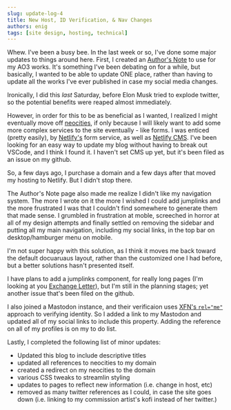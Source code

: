 ```yaml
---
slug: update-log-4
title: New Host, ID Verification, & Nav Changes
authors: enig
tags: [site design, hosting, technical]
---
```


Whew. I've been a busy bee. In the last week or so, I've done some major updates
to things around here. First, I created an
[Author's Note](https://www.enigmalea.quest/authorsnote) to use for my AO3
works. It's something I've been debating on for a while, but basically, I wanted
to be able to update ONE place, rather than having to update all the works I've
ever published in case my social media changes.

Ironically, I did this _last_ Saturday, before Elon Musk tried to explode
twitter, so the potential benefits were reaped almost immediately.

However, in order for this to be as beneficial as I wanted, I realized I might
eventually move off [neocities](https://neocities.org), if only because I will
likely want to add some more complex services to the site eventually - like
forms. I was enticed (pretty easily), by [Netlify's](https://nelify.com) form
service, as well as [Netlify CMS](https://netlifycms.org). I've been looking for
an easy way to update my blog without having to break out VSCode, and I think I
found it. I haven't set CMS up yet, but it's been filed as an issue on my
github.

So, a few days ago, I purchase a domain and a few days after that moved my
hosting to Netlify. But I didn't stop there.

<!--truncate-->

The Author's Note page also made me realize I didn't like my navigation system.
The more I wrote on it the more I wished I could add jumplinks and the more
frustrated I was that I couldn't find somewhere to generate them that made
sense. I grumbled in frustration at moble, screeched in horror at all of my
design attempts and finally settled on removing the sidebar and putting all my
main navigation, including my social links, in the top bar on desktop/hamburger
menu on mobile.

I'm not super happy with this solution, as I think it moves me back toward the
default docuaruaus layout, rather than the customized one I had before, but a
better solutions hasn't presented itself.

I have plans to add a jumplinks component, for really long pages (I'm looking at
you [Exchange Letter](https://www.enigmalea.quest/letter)), but I'm still in the
planning stages; yet another issue that's been filed on the github.

I also joined a Mastodon instance, and their verificaion uses
[XFN's `rel="me"`](https://microformats.org/wiki/rel-me) approach to verifying
identity. So I added a link to my Mastodon and updated all of my social links to
include this property. Adding the reference on all of my profiles is on my to do
list.

Lastly, I completed the following list of minor updates:

- Updated this blog to include descriptive titles
- updated all references to neocities to my domain
- created a redirect on my neocities to the domain
- various CSS tweaks to streamlin styling
- updates to pages to reflect new information (i.e. change in host, etc)
- removed as many twitter references as I could, in case the site goes down
  (i.e. linking to my commission artist's kofi instead of her twitter.)
